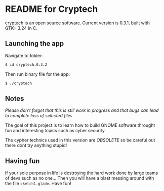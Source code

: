 README for Cryptech 
========================
cryptech is an open source software. Current version is 0.3.1, built with GTK+ 3.24 in C.

## Launching the app
Navigate to folder:
```bash
$ cd cryptech.0.3.2
```
Then run binary file for the app:
```bash
$ ./cryptech
```
## Notes

*Please don't forget that this is still work in progress and that bugs can lead to complete loss of selected files.*

The goal of this project is to learn how to build GNOME software throught fun and interesting topics such as cyber security.

The cypher technics used in this version are *OBSOLETE* so be careful out there dont try anything stupid! 

## Having fun 
If your sole purpose in life is destroying the hard work done by large teams of devs such as no one…
Then you will have a blast messing around with the file `sketch1.glade`.
Have fun!
